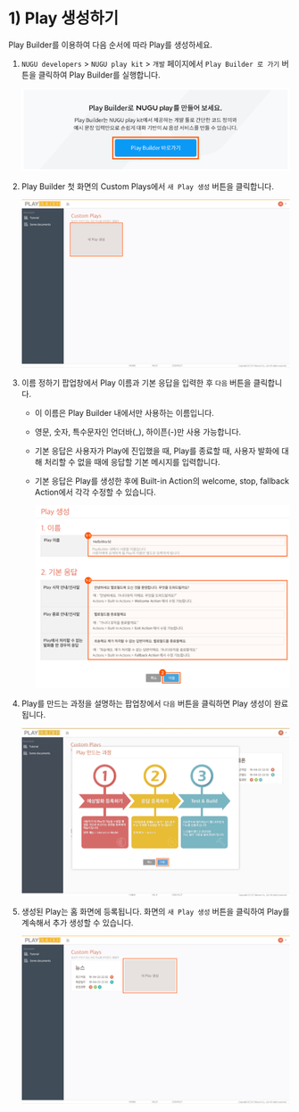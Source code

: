# 1\) Play 생성하기

Play Builder를 이용하여 다음 순서에 따라 Play를 생성하세요.

1. `NUGU developers` &gt; `NUGU play kit` &gt; `개발` 페이지에서 `Play Builder 로 가기` 버튼을 클릭하여 Play Builder를 실행합니다.

   ![](../../../.gitbook/assets/assets_ch3_311_c01_2-1.png)

2. Play Builder 첫 화면의 Custom Plays에서 `새 Play 생성` 버튼을 클릭합니다.

   ![](../../../.gitbook/assets/assets_ch3_311_c02%20%281%29.png)

3. 이름 정하기 팝업창에서 Play 이름과 기본 응답을 입력한 후 `다음` 버튼을 클릭합니다.
   * 이 이름은 Play Builder 내에서만 사용하는 이름입니다.  
   * 영문, 숫자, 특수문자인 언더바\(\_\), 하이픈\(-\)만 사용 가능합니다.  
   * 기본 응답은 사용자가 Play에 진입했을 때, Play를 종료할 때, 사용자 발화에 대해 처리할 수 없을 때에 응답할 기본 메시지를 입력합니다.  
   * 기본 응답은 Play를 생성한 후에 Built-in Action의 welcome, stop, fallback Action에서 각각 수정할 수 있습니다.

     ![](../../../.gitbook/assets/assets_ch3_311_c03%20%281%29.png)
4. Play를 만드는 과정을 설명하는 팝업창에서 `다음` 버튼을 클릭하면 Play 생성이 완료됩니다.

   ![](../../../.gitbook/assets/assets_ch3_311_c04.png)

5. 생성된 Play는 홈 화면에 등록됩니다. 화면의 `새 Play 생성` 버튼을 클릭하여 Play를 계속해서 추가 생성할 수 있습니다.

   ![](../../../.gitbook/assets/assets_ch3_311_c05%20%281%29%20%281%29%20%281%29%20%282%29%20%282%29%20%282%29%20%282%29%20%282%29%20%281%29.png)

